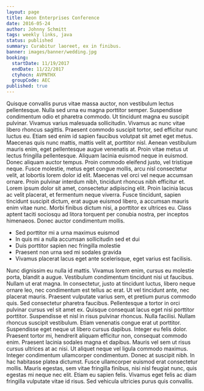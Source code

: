 ```yaml
---
layout: page
title: Aeon Enterprises Conference
date: 2016-05-24
author: Johnny Schmitt
tags: weekly links, java
status: published
summary: Curabitur laoreet, ex in finibus.
banner: images/banner/wedding.jpg
booking:
  startDate: 11/19/2017
  endDate: 11/22/2017
  ctyhocn: AVPNTHX
  groupCode: AEC
published: true
---
```

Quisque convallis purus vitae massa auctor, non vestibulum lectus pellentesque. Nulla sed urna eu magna porttitor semper. Suspendisse condimentum odio et pharetra commodo. Ut tincidunt magna eu suscipit pulvinar. Vivamus varius malesuada sollicitudin. Vivamus ac nunc vitae libero rhoncus sagittis. Praesent commodo suscipit tortor, sed efficitur nunc luctus eu. Etiam sed enim id sapien faucibus volutpat sit amet eget metus. Maecenas quis nunc mattis, mattis velit at, porttitor nisl. Aenean vestibulum mauris enim, eget pellentesque augue venenatis at. Proin vitae metus ut lectus fringilla pellentesque. Aliquam lacinia euismod neque in euismod. Donec aliquam auctor tempus. Proin commodo eleifend justo, vel tristique neque. Fusce molestie, metus eget congue mollis, arcu nisl consectetur velit, at lobortis lorem dolor id elit.
Maecenas vel orci vel neque accumsan ornare. Proin pulvinar interdum nibh, tincidunt rhoncus nibh efficitur et. Lorem ipsum dolor sit amet, consectetur adipiscing elit. Proin lacinia lacus ac velit placerat, et fermentum neque viverra. Fusce tincidunt, sapien tincidunt suscipit dictum, erat augue euismod libero, a accumsan mauris enim vitae nunc. Morbi finibus dictum nisi, a porttitor ex ultrices eu. Class aptent taciti sociosqu ad litora torquent per conubia nostra, per inceptos himenaeos. Donec auctor condimentum mollis.

* Sed porttitor mi a urna maximus euismod
* In quis mi a nulla accumsan sollicitudin sed et dui
* Duis porttitor sapien nec fringilla molestie
* Praesent non urna sed mi sodales gravida
* Vivamus placerat lacus eget ante scelerisque, eget varius est facilisis.

Nunc dignissim eu nulla id mattis. Vivamus lorem enim, cursus eu molestie porta, blandit a augue. Vestibulum condimentum tincidunt nisi ut faucibus. Nullam ut erat magna. In consectetur, justo at tincidunt luctus, libero neque ornare leo, nec condimentum est tellus ac erat. Ut vel tincidunt ante, nec placerat mauris. Praesent vulputate varius sem, et pretium purus commodo quis. Sed consectetur pharetra faucibus. Pellentesque a tortor in orci pulvinar cursus vel sit amet ex. Quisque consequat lacus eget nisi porttitor porttitor. Suspendisse et nisl in risus pulvinar rhoncus. Nulla facilisi. Nullam rhoncus suscipit vestibulum. Etiam venenatis congue erat ut porttitor. Suspendisse eget neque ut libero cursus dapibus. Integer eu felis dolor.
Praesent tortor mi, hendrerit aliquam efficitur non, consequat commodo enim. Praesent lacinia sodales magna et dapibus. Mauris vel sem ut risus cursus ultrices at ac nisi. Ut aliquet neque vel ligula commodo maximus. Integer condimentum ullamcorper condimentum. Donec at suscipit nibh. In hac habitasse platea dictumst. Fusce ullamcorper euismod erat consectetur mollis. Mauris egestas, sem vitae fringilla finibus, nisi nisl feugiat nunc, quis egestas mi neque nec elit. Etiam eu sapien felis. Vivamus eget felis ac diam fringilla vulputate vitae id risus. Sed vehicula ultricies purus quis convallis.
